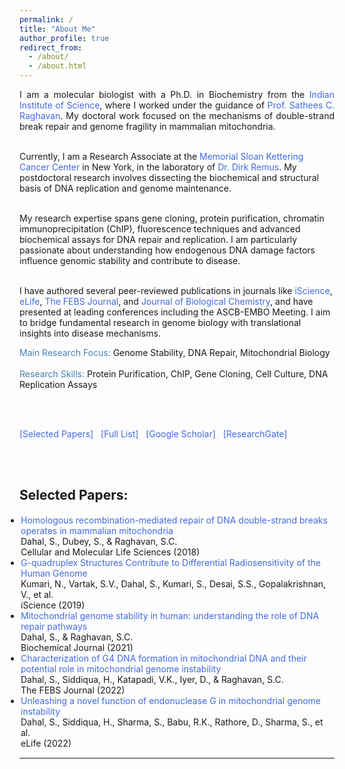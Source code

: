 ```yaml
---
permalink: /
title: "About Me"
author_profile: true
redirect_from: 
  - /about/
  - /about.html
---
```


<html>
<head>
<style>
a:link {
  color: RoyalBlue;
  background-color: transparent;
  text-decoration: none;
}

a:visited {
  color: Purple;
  background-color: transparent;
  text-decoration: none;
}

a:hover {
  color: RoyalBlue;
  background-color: transparent;
  text-decoration: underline;
}

a:active {
  color: DarkRed;
  background-color: transparent;
  text-decoration: underline;
}
</style>  
</head>  
  
<body>

  
<p align="justify">
I am a molecular biologist with a Ph.D. in Biochemistry from the <a href="https://biochem.iisc.ac.in/sathees-c-raghavan.php" target="_blank">Indian Institute of Science</a>, where I worked under the guidance of <a href="https://satheesscrlab10.wixsite.com/website" target="_blank">Prof. Sathees C. Raghavan</a>. My doctoral work focused on the mechanisms of double-strand break repair and genome fragility in mammalian mitochondria.
<br><br>

Currently, I am a Research Associate at the <a href="https://www.mskcc.org/research/ski/labs/members/sumedha-dahal" target="_blank">Memorial Sloan Kettering Cancer Center</a> in New York, in the laboratory of <a href="https://www.mskcc.org/research/ski/labs/dirk-remus" target="_blank">Dr. Dirk Remus</a>. My postdoctoral research involves dissecting the biochemical and structural basis of DNA replication and genome maintenance.
<br><br>

My research expertise spans gene cloning, protein purification, chromatin immunoprecipitation (ChIP), fluorescence techniques and advanced biochemical assays for DNA repair and replication. I am particularly passionate about understanding how endogenous DNA damage factors influence genomic stability and contribute to disease.
<br><br>

I have authored several peer-reviewed publications in journals like <a href="https://www.sciencedirect.com/science/article/pii/S2589004219311985" target="_blank">iScience</a>, <a href="https://elifesciences.org/articles/69916" target="_blank">eLife</a>, <a href="https://febs.onlinelibrary.wiley.com/doi/10.1111/febs.15799" target="_blank">The FEBS Journal</a>, and <a href="https://www.sciencedirect.com/science/article/pii/S0021925823009347" target="_blank">Journal of Biological Chemistry</a>, and have presented at leading conferences including the ASCB-EMBO Meeting. I aim to bridge fundamental research in genome biology with translational insights into disease mechanisms.
</p>

<font color="SteelBlue">Main Research Focus:</font> Genome Stability, DNA Repair, Mitochondrial Biology  
<br>
<font color="SteelBlue">Research Skills:</font> Protein Purification, ChIP, Gene Cloning, Cell Culture, DNA Replication Assays  

<br><br>

<a href="https://Sumu54.github.io#selected_publications">[Selected Papers]</a> &nbsp;
<a href="https://Sumu54.github.io/publications#full_publications" target="_blank">[Full List]</a> &nbsp;
<a href="https://scholar.google.com/citations?user=zSO66YwAAAAJ&hl=en" target="_blank">[Google Scholar]</a> &nbsp;
<a href="https://www.researchgate.net/profile/Sumedha-Dahal-2" target="_blank">[ResearchGate]</a>

<br><br>


<h2 style="color:SteelBlue;"><a id="selected_publications">Selected Papers:</a></h2>

<ul style="margin:1;padding:1" vspace="-0px">
  <li>
    <a href="https://link.springer.com/article/10.1007/s00018-018-2762-7" target="_blank">Homologous recombination-mediated repair of DNA double-strand breaks operates in mammalian mitochondria</a>
    <br> Dahal, S., Dubey, S., & Raghavan, S.C.
    <br> Cellular and Molecular Life Sciences (2018)
  </li>

  <li>
    <a href="https://www.cell.com/iscience/fulltext/S2589-0042(19)30266-2" target="_blank">G-quadruplex Structures Contribute to Differential Radiosensitivity of the Human Genome</a>
    <br> Kumari, N., Vartak, S.V., Dahal, S., Kumari, S., Desai, S.S., Gopalakrishnan, V., et al.
    <br> iScience (2019)
  </li>

  <li>
    <a href="https://portlandpress.com/biochemj/article/478/6/1179/229089" target="_blank">Mitochondrial genome stability in human: understanding the role of DNA repair pathways</a>
    <br> Dahal, S., & Raghavan, S.C.
    <br> Biochemical Journal (2021)
  </li>

  <li>
    <a href="https://febs.onlinelibrary.wiley.com/doi/10.1111/febs.16136" target="_blank">Characterization of G4 DNA formation in mitochondrial DNA and their potential role in mitochondrial genome instability</a>
    <br> Dahal, S., Siddiqua, H., Katapadi, V.K., Iyer, D., & Raghavan, S.C.
    <br> The FEBS Journal (2022)
  </li>

  <li>
    <a href="https://elifesciences.org/articles/69916" target="_blank">Unleashing a novel function of endonuclease G in mitochondrial genome instability</a>
    <br> Dahal, S., Siddiqua, H., Sharma, S., Babu, R.K., Rathore, D., Sharma, S., et al.
    <br> eLife (2022)
  </li>
</ul>


<hr style="color:black;"> 
 
 
</body>
</html>

<!--Email: firstname.lastname @ microsoft.com-->
